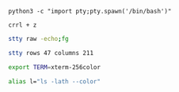 ```python3
python3 -c "import pty;pty.spawn('/bin/bash')"
```

``crrl + z``

```bash
stty raw -echo;fg
```

```bash
stty rows 47 columns 211
```

```bash
export TERM=xterm-256color
```

```bash
alias l="ls -lath --color"
```
